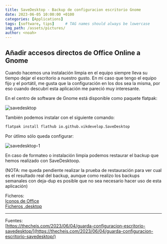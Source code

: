 ```yaml
---
title: SaveDesktop - Backup de configuracion escritorio Gnome
date: 2023-06-05 10:00:00 +0100
categories: [Applications]
tags: [software, tips]     # TAG names should always be lowercase
img_path: /assets/pictures/
author: <noah>
---
```

## Añadir accesos directos de Office Online a Gnome

Cuando hacemos una instalación limpia en el equipo siempre lleva su tiempo dejar el escritorio a nuestro gusto. En mi caso que tengo el equipo fijo y el portátil, me gusta que la configuración en los dos sea la misma, por eso cuando descubrí esta aplicación me pareció muy interesante.

En el centro de software de Gnome está disponible como paquete flatpak:

![savedesktop](savedesktop.png)

También podemos instalar con el siguiente comando: 
``` bash
flatpak install flathub io.github.vikdevelop.SaveDesktop
```

Por útlimo sólo queda configurar:

![savedesktop-1](savedesktop-1.png)

En caso de formateo o instalación limpia podemos restaurar el backup que hemos realizado con SaveDesktoop. 

(NOTA: me queda pendiente realizar la prueba de restauración para ver cual es el resultado real del backup, aunque como realizo los backups semanales con deja-dup es posible que no sea necesario hacer uso de esta aplicación)

Ficheros:  
[Iconos de Office](/assets/files/icons.zip)  
[Ficheros .desktop](/assets/files/links.zip)



***
Fuentes:  
[https://thecheis.com/2023/06/04/guarda-configuracion-escritorio-savedesktop/](https://thecheis.com/2023/06/04/guarda-configuracion-escritorio-savedesktop/)

